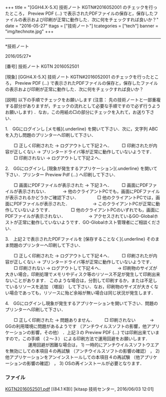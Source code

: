 ﻿+++
title = "[GGH4.X-5.X] 技術ノート KGTN#2016052001 のチェックを行ったところ， Preview PDF (...) で表示されたPDFファイルの保存と，保存したファイルの表示および印刷が正常に動作した．次に何をチェックすれば良いか？"
date = "2016-05-27"
ttags = ["技術ノート"]
tcategories = ["tech"]
banner = "img/technote.jpg"
+++

-----------------------------------------------------------------------------------------------------------------------------

*技術ノート

2016/05/27*


[番号]
技術ノート KGTN 2016052501

[現象]
[GGH4.X-5.X] 技術ノート KGTN#2016052001 のチェックを行ったところ，
Preview PDF (...)
で表示されたPDFファイルの保存と，保存したファイルの表示および印刷が正常に動作した．次に何をチェックすれば良いか？

[説明]
以下の手順でチェックをお願いします (注意：
先の技術ノートと一部重複する部分がありますが，チェックの流れとして必要な手順ですので必ず行うようお願いします)
．なお，この用紙の□の部分にチェックを入れて，お送り下さい．

1.　GGにログインし [メモ帳]{.underline} を開いて下さい．次に，文字列 ABC
を入力し問題のプリンターへ印刷して下さい．

　　□ 正しく印刷された → ログアウトして下記２へ．
　　□ 印刷されたが内容が正しくない →
プリンタードライバ等が正常に動作していないようです．
　　□ 印刷されない → ログアウトして下記２へ．

2.　GGにログインし [現象が発生するアプリケーション]{.underline}
を開いて下さい．プリンター Preview Pdf (...) へ印刷して下さい．

　　□ 画面にPDFファイルが表示された → 下記３へ．
　　□ 画面にPDFファイルが表示されない．
　　　→
他のクライアントPCでも，画面にPDFファイルが表示されるかどうかご確認下さい．
　　　　□ 他のクライアントPCでは，画面にPDFファイルが表示された．
　　　　　→ このクライアントPCが正常に動作していないようです．
　　　　□
他のクライアントPCのいずれでも，画面にPDFファイルが表示されない．
　　　　　→
アクセスされているGO-Globalホストが正常に動作していないようです．GO-Globalホスト管理者にご相談ください．

3.　上記２で表示されたPDFファイルを [保存することなく]{.underline}
そのまま問題のプリンターへ印刷して下さい．

　　□ 正しく印刷された → ログアウトして下記４へ．
　　□ 印刷されたが内容が正しくない →
プリンタードライバ等が正常に動作していないようです．
　　□ 印刷されない → ログアウトして下記４へ．
　　　→
印刷物のサイズが大きい場合，印刷処理でメモリやディスク等のリソース不足が発生して印刷出来ないことがあります．
このような場合は，分割して印刷するか，または不足しているリソースを追加
（増設）
して下さい．なお，印刷物のサイズが大きくない場合であっても，リソースに殆ど余裕が無い場合は同じ状況が発生します．

4.　GGにログインし現象が発生するアプリケーションを開いて下さい．問題のプリンターへ印刷して下さい．

　　□ 正しく印刷された → 問題ありません．
　　□ 印刷されない
　　　→ GGの利用環境に問題があるようです
（アンチウイルスソフトの影響，他アプリケーションの影響，その他）
．上記３の Preview PDF (...) では印刷出来ていますので，この手順
（２～３） による印刷方法で運用回避をお願いします．
　
　　　　運用回避が困難な場合は， 1)
一時的にアンチウイルスソフトウエアを無効にしての本項目４の再試験
（アンチウイルスソフトの影響の確認） ， 2)
他アプリケーションをアンインストールしての本項目４の再試験
（他アプリケーションの影響の確認） ， 3)
OSの再インストールが必要となります．


### ファイル

 
 


[KGTN2016052501.pdf](http://techreport.kitasp.net/attachments/download/2632/KGTN2016052501.pdf)
 [(84.1 KB)] [kitasp 技術センター, 2016/06/03
12:01]


 


 

